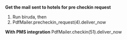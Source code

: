 **Get the mail sent to hotels for pre checkin request**
1. Run biruda, then
2. PdfMailer.precheckin_request(4).deliver_now

**With PMS integration**
PdfMailer.checkin(51).deliver_now


